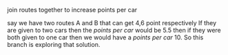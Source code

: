 join routes together to increase points per car

say we have two routes A and B that can get 4,6 point respectively
If they are given to two cars then the *points per car* would be 5.5
then if they were both given to one car then we would have a *points per
car* 10. So this branch is exploring that solution.
